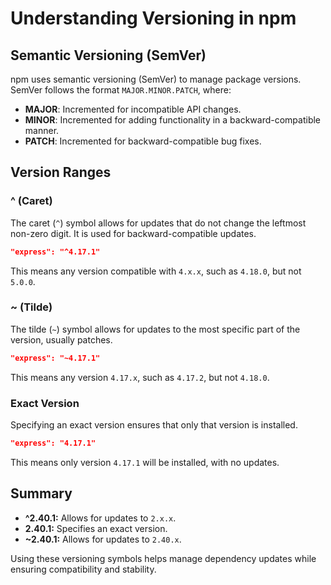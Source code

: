 # Understanding Versioning in npm

## Semantic Versioning (SemVer)

npm uses semantic versioning (SemVer) to manage package versions. SemVer follows the format `MAJOR.MINOR.PATCH`, where:

- **MAJOR**: Incremented for incompatible API changes.
- **MINOR**: Incremented for adding functionality in a backward-compatible manner.
- **PATCH**: Incremented for backward-compatible bug fixes.

## Version Ranges

### ^ (Caret)

The caret (`^`) symbol allows for updates that do not change the leftmost non-zero digit. It is used for backward-compatible updates.

```json
"express": "^4.17.1"
```

This means any version compatible with `4.x.x`, such as `4.18.0`, but not `5.0.0`.

### ~ (Tilde)

The tilde (`~`) symbol allows for updates to the most specific part of the version, usually patches.

```json
"express": "~4.17.1"
```

This means any version `4.17.x`, such as `4.17.2`, but not `4.18.0`.

### Exact Version

Specifying an exact version ensures that only that version is installed.

```json
"express": "4.17.1"
```

This means only version `4.17.1` will be installed, with no updates.

## Summary

- **^2.40.1:** Allows for updates to `2.x.x`.
- **2.40.1:** Specifies an exact version.
- **~2.40.1:** Allows for updates to `2.40.x`.

Using these versioning symbols helps manage dependency updates while ensuring compatibility and stability.
